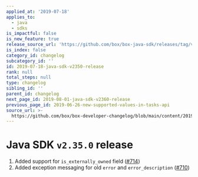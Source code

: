 ```yaml
---
applied_at: '2019-07-18'
applies_to:
  - java
  - sdks
is_impactful: false
is_new_feature: true
release_source_url: 'https://github.com/box/box-java-sdk/releases/tag/v2.35.0'
is_index: false
category_id: changelog
subcategory_id: ''
id: 2019-07-18-java-sdk-v2350-release
rank: null
total_steps: null
type: changelog
sibling_id: ''
parent_id: changelog
next_page_id: 2019-08-01-java-sdk-v2360-release
previous_page_id: 2019-06-26-new-supported-values-in-tasks-api
source_url: >-
  https://github.com/box/box-developer-changelog/blob/main/content/2019/07-18-java-sdk-v2350-release.md
---
```

# Java SDK `v2.35.0` release

1. Added support for `is_externally_owned` field ([#714](https://github.com/box/box-java-sdk/pull/714))
2. Added exception messaging for old `error` and `error_description` ([#710](https://github.com/box/box-java-sdk/pull/710))
